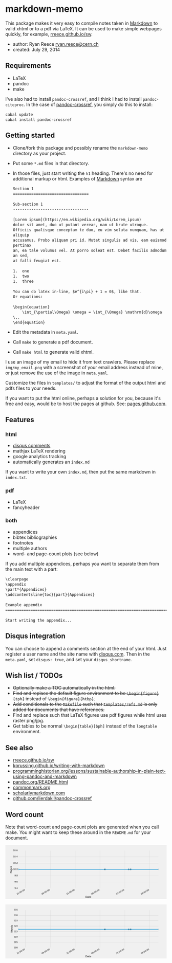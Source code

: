 markdown-memo
===========================

This package makes it very easy to compile notes taken in
[Markdown](http://daringfireball.net/projects/markdown/)
to valid xhtml or to a pdf via LaTeX.
It can be used to make simple webpages quickly,
for example, [rreece.github.io/sw](http://rreece.github.io/sw/).

-   author:  Ryan Reece <ryan.reece@cern.ch>
-   created: July 29, 2014


Requirements
----------------------------------

-   LaTeX
-   pandoc
-   make

I've also had to install `pandoc-crossref`, and I think I had to install `pandoc-citeproc`.
In the case of [pandoc-crossref](https://github.com/lierdakil/pandoc-crossref), you simply
do this to install:

    cabal update
    cabal install pandoc-crossref


Getting started
----------------------------------

-   Clone/fork this package and possibly rename the `markdown-memo`
    directory as your project.
-   Put some `*.md` files in that directory.
-   In those files, just start writing the `h1` heading.
    There's no need for additional markup or html.
    Examples of [Markdown](http://daringfireball.net/projects/markdown/)
    syntax are

        Section 1
        =================================

        Sub-section 1
        ---------------------------------

        [Lorem ipsum](https://en.wikipedia.org/wiki/Lorem_ipsum)
        dolor sit amet, duo ut putant verear, nam ut brute utroque.
        Officiis qualisque conceptam te duo, eu vim soluta numquam, has ut aliquip
        accusamus. Probo aliquam pri id. Mutat singulis ad vis, eam euismod pertinax
        an, ea tale volumus vel. At porro soleat est. Debet facilis admodum an sed,
        at falli feugiat est.

        1.  one
        1.  two
        1.  three
    
        You can do latex in-line, $e^{i\pi} + 1 = 0$, like that.
        Or equations:

        \begin{equation}
            \int_{\partial\Omega} \omega = \int_{\Omega} \mathrm{d}\omega \,.
        \end{equation}


-   Edit the metadata in `meta.yaml`.
-   Call `make` to generate a pdf document.
-   Call `make html` to generate valid xhtml.

I use an image of my email to hide it from text crawlers.
Please replace `img/my_email.png` with a screenshot of your
email address instead of mine,
or just remove the use of the image in `meta.yaml`.

Customize the files in `templates/` to adjust the format
of the output html and pdfs files to your needs.

If you want to put the html online, perhaps a solution for you,
because it's free and easy, would be to host the pages at github.
See: [pages.github.com](https://pages.github.com/).


Features
----------------------------------

### html

-   [disqus comments](disqus.com)
-   mathjax LaTeX rendering
-   google analytics tracking
-   automatically generates an `index.md`

If you want to write your own `index.md`,
then put the same markdown in `index.txt`.

### pdf

-   LaTeX
-   fancyheader

### both

-   appendices
-   bibtex bibliographies
-   footnotes
-   multiple authors
-   word- and page-count plots (see below)

If you add multiple appendices, perhaps you want to separate
them from the main text with a part:

    \clearpage
    \appendix
    \part*{Appendices}
    \addcontentsline{toc}{part}{Appendices}

    Example appendix
    ===============================================================================

    Start writing the appendix...
    


Disqus integration
----------------------------------

You can choose to append a comments section at the end of your html.
Just register a user name and the site name with [disqus.com](disqus.com).
Then in the `meta.yaml`, set `disqus: true`, and set your `disqus_shortname`.


Wish list / TODOs
----------------------------------

-   ~~Optionally make a TOC automatically in the html.~~
-   ~~Find and replace the default figure environment to be `\begin{figure}[tph]` instead of `\begin{figure}[htbp]`.~~
-   ~~Add conditionals to the `Makefile` such that `templates/refs.md` is only added for documents that have references.~~
-   Find and replace such that LaTeX figures use pdf figures while html uses raster png/jpg.
-   Get tables to be normal `\begin{table}[bph]` instead of the `longtable` environment.


See also
----------------------------------

-   [rreece.github.io/sw](http://rreece.github.io/sw/)
-   [kprussing.github.io/writing-with-markdown](http://kprussing.github.io/writing-with-markdown/)
-   [programminghistorian.org/lessons/sustainable-authorship-in-plain-text-using-pandoc-and-markdown](http://programminghistorian.org/lessons/sustainable-authorship-in-plain-text-using-pandoc-and-markdown)
-   [pandoc.org/README.html](http://pandoc.org/README.html)
-   [commonmark.org](http://commonmark.org/)
-   [scholarlymarkdown.com](http://scholarlymarkdown.com/)
-   [github.com/lierdakil/pandoc-crossref](https://github.com/lierdakil/pandoc-crossref)


Word count
----------------------------------

Note that word-count and page-count plots are generated when you call make.
You might want to keep these around in the `README.md` for your document.

![my pages](wordcount/pages.png)

![my words](wordcount/words.png)


